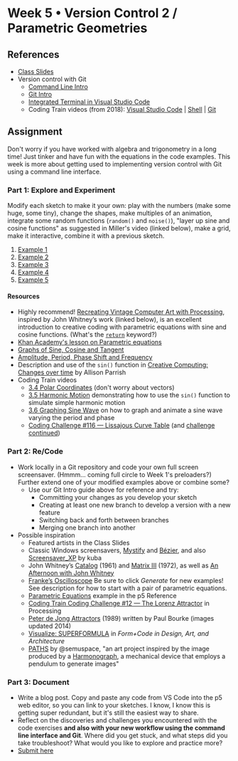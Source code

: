 # Week 5 • Version Control 2 / Parametric Geometries

## References

- [Class Slides](https://drive.google.com/drive/folders/1CJBvOWjvRA19uFPxTAXgoDglkHBmJadJ?usp=sharing)
- Version control with Git
  - [Command Line Intro](https://github.com/ellennickles/code-your-way-s23/blob/main/week5/commandline.md)
  - [Git Intro](https://github.com/ellennickles/code-your-way-s23/blob/main/week5/git.md)
  - [Integrated Terminal in Visual Studio
    Code](https://code.visualstudio.com/docs/terminal/basics)
  - Coding Train videos (from 2018): [Visual Studio
    Code](https://thecodingtrain.com/tracks/2018-workflow/workflow/2-visual-studio-code)
    | [Shell](https://thecodingtrain.com/tracks/2018-workflow/workflow/3-shell)
| [Git](https://thecodingtrain.com/tracks/2018-workflow/workflow/4-git)
  
## Assignment

Don't worry if you have worked with algebra and trigonometry in a long time!
Just tinker and have fun with the equations in the code examples. This week is
more about getting used to implementing version control with Git using a command line interface.

### Part 1: Explore and Experiment

Modify each sketch to make it your own: play with the numbers (make some huge,
some tiny), change the shapes, make multiples of an animation, integrate some
random functions (`random()` and `noise()`), "layer up sine and cosine
functions" as suggested in Miller's video (linked below), make a grid, make it
interactive, combine it with a previous sketch.

1. [Example 1](https://editor.p5js.org/enickles/sketches/XFLDhFgk6)
2. [Example 2](https://editor.p5js.org/enickles/sketches/291nqvFwo)
3. [Example 3](https://editor.p5js.org/enickles/sketches/DIQO7W7ep)
4. [Example 4](https://editor.p5js.org/enickles/sketches/I3fbOML-3)
5. [Example 5](https://editor.p5js.org/enickles/sketches/ARUWgs58A)

#### Resources

- Highly recommend! [Recreating Vintage Computer Art with
  Processing](https://www.youtube.com/watch?v=LaarVR1AOvs), inspired by John
  Whitney’s work (linked below), is an excellent introduction to creative coding
  with parametric equations with sine and cosine functions. (What's the
  [`return`](https://developer.mozilla.org/en-US/docs/Web/JavaScript/Reference/Statements/return)
  keyword?)
- [Khan Academy's lesson on Parametric equations](https://www.khanacademy.org/math/algebra-home/alg-trig-functions/alg-parametric/v/parametric-equations-1)
- [Graphs of Sine, Cosine and Tangent](https://www.mathsisfun.com/algebra/trig-sin-cos-tan-graphs.html)
- [Amplitude, Period, Phase Shift and Frequency](https://www.mathsisfun.com/algebra/amplitude-period-frequency-phase-shift.html)
- Description and use of the `sin()` function in [Creative Computing: Changes over time](https://creative-coding.decontextualize.com/changes-over-time) by
  Allison Parrish
- Coding Train videos
  - [3.4 Polar Coordinates](https://thecodingtrain.com/tracks/the-nature-of-code-2/noc/3-angles/4-polar-coordinates)
(don't worry about vectors)
  - [3.5 Harmonic Motion](https://thecodingtrain.com/tracks/the-nature-of-code-2/noc/3-angles/5-harmonic-motion)
  demonstrating how to use the `sin()` function to simulate simple harmonic
  motion
  - [3.6 Graphing Sine Wave](https://thecodingtrain.com/tracks/the-nature-of-code-2/noc/3-angles/6-graphing-sine-wave)
    on how to graph and animate a sine wave varying the period and
    phase
  - [Coding Challenge #116 — Lissajous Curve Table](https://thecodingtrain.com/challenges/116-lissajous-curve-table) (and
    [challenge continued](https://www.youtube.com/watch?v=glDU8Nsyidg))

### Part 2: Re/Code

- Work locally in a Git repository and code your own full screen screensaver.
  (Hmmm... coming full circle to Week 1's preloaders?) Further extend one of
  your modified examples above or combine some?
  - Use our Git Intro guide above for reference and try:
    - Committing your changes as you develop your sketch
    - Creating at least one new branch to develop a version with a new feature  
    - Switching back and forth between branches
    - Merging one branch into another
- Possible inspiration
  - Featured artists in the Class Slides
  - Classic Windows screensavers,
    [Mystify](https://www.youtube.com/watch?v=FPfMkEgi2qI) and
    [Bézier](https://www.youtube.com/watch?v=3SEBEh_t5K8), and also
    [Screensaver_XP](https://openprocessing.org/sketch/215642) by kuba
  - John Whitney’s [Catalog](https://www.youtube.com/watch?v=TbV7loKp69s) (1961)
    and [Matrix III](https://www.youtube.com/watch?v=ZrKgyY5aDvA) (1972), as
    well as [An Afternoon with John
    Whitney](https://www.youtube.com/watch?v=cP5Mj6ZvZJc)
  - [Franke’s Oscilloscope](https://www.drbillkolomyjec.com/artworks/generative-art-vending-machine/frankes-oscillogram)
    Be sure to click _Generate_ for new examples! See description for how to
    start with a pair of parametric equations.
  - [Parametric
    Equations](https://p5js.org/examples/math-parametric-equations.html) example
    in the p5 Reference
  - [Coding Train Coding Challenge #12 — The Lorenz Attractor](https://thecodingtrain.com/challenges/12-lorenz-attractor) in Processing
  - [Peter de Jong Attractors](http://paulbourke.net/fractals/peterdejong/)
    (1989) written by Paul Bourke (images updated 2014)
  - [Visualize: SUPERFORMULA](http://formandcode.com/code-examples/visualize-superformula) in _Form+Code in Design, Art, and Architecture_
  - [PATHS](https://formfunction.xyz/@semuspace/series/paths) by @semuspace, "an
    art project inspired by the image produced by a
    [Harmonograph](https://en.wikipedia.org/wiki/Harmonograph), a mechanical
    device that employs a pendulum to generate images"

### Part 3: Document

- Write a blog post. Copy and paste any code from VS Code into the p5 web
  editor, so you can link to your sketches. I know, I know this is getting super
  redundant, but it's still the easiest way to share.
- Reflect on the discoveries and challenges you encountered with the code
  exercises **and also with your new workflow using the command line interface
  and Git**. Where did you get stuck, and what steps did you take troubleshoot?
  What would you like to explore and practice more?
- [Submit here](https://forms.gle/5AgRQUsAeUj8mVNTA)
